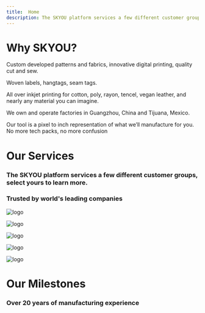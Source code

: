 ```yaml
---
title:  Home
description: The SKYOU platform services a few different customer groups, select yours to learn more.
---
```


<columns mode="full" number="1" number-m="1" number-s="1" id="home__slider">

<block>

<flui-slider>

</block>

</columns>









<columns mode="normal" number="1" number-m="1" number-s="1" id="home__title">

<block>

# Why SKYOU?

</block>

</columns>










<columns mode="normal" number="3" number-m="2" number-s="1" id="home__what-we-offer">

<block>

<home-what-we-offer-title>

<template v-slot:icon>

![icon-star](./img/icon-star.svg)

</template>

<template v-slot:title>

### Retail Quality Products

</template>

</home-what-we-offer-title>

Custom developed patterns and fabrics, innovative digital printing, quality cut and sew.

</block>

<block>

<home-what-we-offer-title>

<template v-slot:icon>

![icon-package](./img/icon-package.svg)

</template>

<template v-slot:title>

### No/Low Minimum order quantities

</template>

</home-what-we-offer-title>

</block>

<block>
<home-what-we-offer-title>

<template v-slot:icon>

![icon-tag](./img/icon-tag.svg)

</template>

<template v-slot:title>

### Full package retail sourcing

</template>

</home-what-we-offer-title>

Woven labels, hangtags, seam tags.

</block>

<block>

<home-what-we-offer-title>

<template v-slot:icon>

![icon-print](./img/icon-print.svg)

</template>

<template v-slot:title>

### Masters of digital printing

</template>

</home-what-we-offer-title>

All over inkjet printing for cotton, poly, rayon, tencel, vegan leather, and nearly any material you can imagine.

</block>

<block>

<home-what-we-offer-title>

<template v-slot:icon>

![icon-handshake](./img/icon-handshake.svg)

</template>

<template v-slot:title>

### No middlemen

</template>

</home-what-we-offer-title>

We own and operate factories in Guangzhou, China and Tijuana, Mexico.

</block>

<block>

<home-what-we-offer-title>

<template v-slot:icon>

![icon-3d-cube](./img/icon-3d-cube.svg)

</template>

<template v-slot:title>

### 3d design tool

</template>

</home-what-we-offer-title>

Our tool is a pixel to inch representation of what we’ll manufacture for you.  No more tech packs, no more confusion

</block>

</columns>









<columns mode="normal" number="1" number-m="1" number-s="1" id="home__our-services__title">

<block>

# Our Services

### The SKYOU platform services a few different customer groups, select yours to learn more.

</block>

</columns>











<columns mode="normal" number="1" number-m="1" number-s="1" id="home__our-services__cards">

<block>

<home-our-services-cards>

<template v-slot:grid-image>

![card](./img/backpack-cards.png)

</template>

<template v-slot:grid-title>

### Sell through Shopify

</template>

<template v-slot:grid-text>

Install the **free SKYOU app** through the Shopify marketplace and sell with **no inventory**.

</template>

<template v-slot:grid-btn>

<btn type="secondary" display="full" url="/shopify-app">Learn more</btn>

</template>

</home-our-services-cards>

<home-our-services-cards>

<template v-slot:grid-image>

![card](./img/backpack-cards.png)

</template>

<template v-slot:grid-title>

### Order in bulk

</template>

<template v-slot:grid-text>

Design your products using our **3D design tool** and **order in bulk for your brand**.

</template>

<template v-slot:grid-btn>

<btn type="secondary" display="full" url="/full-package-for-brands">Learn more</btn>

</template>

</home-our-services-cards>

<home-our-services-cards>

<template v-slot:grid-image>

![card](./img/backpack-cards.png)

</template>

<template v-slot:grid-title>

### Be a ASI/SAGE distributor

</template>

<template v-slot:grid-text>

Download **high resolution renders** to share with your clients and **place your order** directly through your account.

</template>

<template v-slot:grid-btn>

<btn type="secondary" display="full" url="/asi-ppai">Learn more</btn>

</template>

</home-our-services-cards>

</block>

</columns>










<columns mode="normal" number="1" number-m="1" number-s="1" id="home__our-services__companies">

<block id="home__our-services__companies__title-logo">

### Trusted by world's leading companies

</block>

</columns>









<columns mode="normal" number="1" number-m="1" number-s="1" id="home__our-services__companies">

<block id="home__our-services__companies__content-logo">

![logo](./img/logo-reebok.svg)

![logo](./img/logo-adidas.svg)

![logo](./img/logo-pokemon.svg)

![logo](./img/logo-nike.svg)

![logo](./img/logo-timberland.svg)

</block>

</columns>










<columns mode="normal" number="1" number-m="1" number-s="1" id="home__our-milestones__title">

<block>

# Our Milestones

### Over 20 years of manufacturing experience

</block>

</columns>









<columns mode="normal" number="1" number-m="1" number-s="1" id="home__our-milestones__time-line">

<block>

<home-milestones-grid />

</block>

</columns>